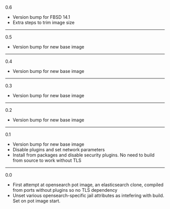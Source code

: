 0.6

* Version bump for FBSD 14.1
* Extra steps to trim image size

---

0.5

* Version bump for new base image

---

0.4

* Version bump for new base image

---

0.3

* Version bump for new base image

---

0.2

* Version bump for new base image

---

0.1

* Version bump for new base image
* Disable plugins and set network parameters
* Install from packages and disable security plugins. No need to build from source to work without TLS

---

0.0

* First attempt at opensearch pot image, an elasticsearch clone, compiled from ports without plugins so no TLS dependency
* Unset various opensearch-specific jail attributes as intefering with build. Set on pot image start.
